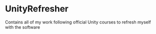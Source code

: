 # UnityRefresher
 Contains all of my work following official Unity courses to refresh myself with the software
